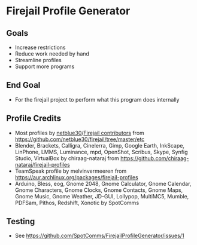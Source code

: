 Firejail Profile Generator
==========

Goals
------
- Increase restrictions
- Reduce work needed by hand
- Streamline profiles
- Support more programs

End Goal
--------
- For the firejail project to perform what this program does internally

Profile Credits
-------
- Most profiles by [netblue30](https://github.com/netblue30/)/[Firejail contributors](https://github.com/netblue30/firejail/graphs/contributors) from https://github.com/netblue30/firejail/tree/master/etc
- Blender, Brackets, Calligra, Cinelerra, Gimp, Google Earth, InkScape, LinPhone, LMMS, Luminance, mpd, OpenShot, Scribus, Skype, Synfig Studio, VirtualBox by chiraag-nataraj from https://github.com/chiraag-nataraj/firejail-profiles
- TeamSpeak profile by melvinvermeeren from https://aur.archlinux.org/packages/firejail-profiles
- Arduino, Bless, eog, Gnome 2048, Gnome Calculator, Gnome Calendar, Gnome Characters, Gnome Clocks, Gnome Contacts, Gnome Maps, Gnome Music, Gnome Weather, JD-GUI, Lollypop, MultiMC5, Mumble, PDFSam, Pithos, Redshift, Xonotic by SpotComms

Testing
-------
- See https://github.com/SpotComms/FirejailProfileGenerator/issues/1

